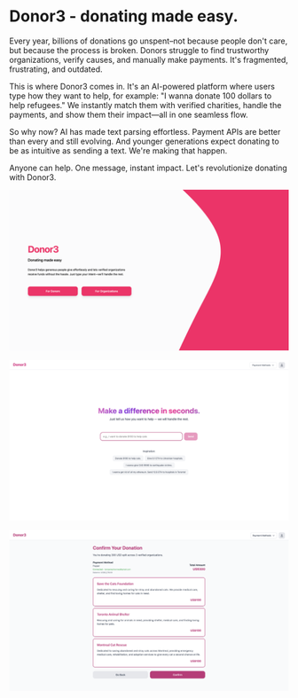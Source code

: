 # Donor3 - donating made easy.

Every year, billions of donations go unspent–not because people don't care, but because the process is broken. Donors struggle to find trustworthy organizations, verify causes, and manually make payments. It's fragmented, frustrating, and outdated.

This is where Donor3 comes in. It's an AI-powered platform where users type how they want to help, for example: "I wanna donate 100 dollars to help refugees." We instantly match them with verified charities, handle the payments, and show them their impact—all in one seamless flow.

So why now? AI has made text parsing effortless. Payment APIs are better than every and still evolving. And younger generations expect donating to be as intuitive as sending a text. We're making that happen.

Anyone can help. One message, instant impact. Let's revolutionize donating with Donor3.

![Demo1](/frontend/public/demo1.png)

![Demo2](/frontend/public/demo2.png)

![Demo3](/frontend/public/demo3.png)

